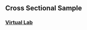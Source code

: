 ## Cross Sectional Sample

###  [Virtual Lab](https://suryansh1004.github.io/TEM-virtual-lab/Cross-sectional-sample/index.html) </br>
 
